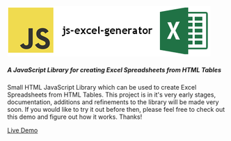 ![alt text](/images/logo.png)
 
##### A JavaScript Library for creating Excel Spreadsheets from HTML Tables

Small HTML JavaScript Library which can be used to create Excel Spreadsheets from HTML Tables.  This project is in it's very early stages, documentation, additions and refinements to the library will be made very soon.  If you would like to try it out before then, please feel free to check out this demo and figure out how it works.  Thanks!

[Live Demo](https://rawgit.com/ecscstatsconsulting/js-excel-generator/master/demo.htm)
